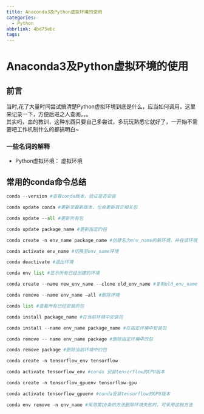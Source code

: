 ```yaml
---
title: Anaconda3及Python虚拟环境的使用
categories:
  - Python
abbrlink: 4bd75ebc
tags:
---
```



# Anaconda3及Python虚拟环境的使用
## 前言
当时,花了大量时间尝试搞清楚Python虚拟环境到底是什么，应当如何调用，这里来记录一下，方便后进之人查阅。。。  
其实吗，血的教训，这种东西只要自己多尝试，多玩玩熟悉它就好了，一开始不需要吧工作机制什么的都搞明白~  
### 一些名词的解释
- Python虚拟环境： 虚拟环境

## 常用的conda命令总结
```python 
conda --version #查看conda版本，验证是否安装

conda update conda #更新至最新版本，也会更新其它相关包

conda update --all #更新所有包

conda update package_name #更新指定的包

conda create -n env_name package_name #创建名为env_name的新环境，并在该环境下安装名为package_name 的包，可以指定新环境的版本号，例如：conda create -n python2 python=python2.7 numpy pandas，创建了python2环境，python版本为2.7，同时还安装了numpy pandas包

conda activate env_name #切换至env_name环境

conda deactivate #退出环境

conda env list #显示所有已经创建的环境

conda create --name new_env_name --clone old_env_name #复制old_env_name为new_env_name

conda remove --name env_name –all #删除环境

conda list #查看所有已经安装的包

conda install package_name #在当前环境中安装包

conda install --name env_name package_name #在指定环境中安装包

conda remove -- name env_name package #删除指定环境中的包

conda remove package #删除当前环境中的包

conda create -n tensorflow_env tensorflow

conda activate tensorflow_env #conda 安装tensorflow的CPU版本

conda create -n tensorflow_gpuenv tensorflow-gpu

conda activate tensorflow_gpuenv #conda安装tensorflow的GPU版本

conda env remove -n env_name #采用第10条的方法删除环境失败时，可采用这种方法

```